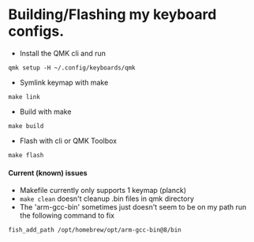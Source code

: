 # Building/Flashing my keyboard configs.

- Install the QMK cli and run
```
qmk setup -H ~/.config/keyboards/qmk
```

- Symlink keymap with make
```
make link
```

-  Build with make
```
make build 
```

- Flash with cli or QMK Toolbox
```
make flash
```

#### Current (known) issues

- Makefile currently only supports 1 keymap (planck)
- `make clean` doesn't cleanup .bin files in qmk directory
- The 'arm-gcc-bin' sometimes just doesn't seem to be on my path run the following command to fix
```
fish_add_path /opt/homebrew/opt/arm-gcc-bin@8/bin
```

